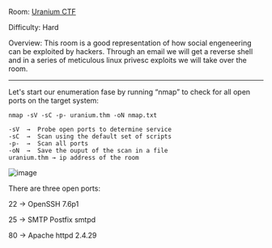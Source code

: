 Room: [Uranium CTF](https://tryhackme.com/room/uranium)

Difficulty: Hard

Overview: This room is a good representation of how social engeneering can be exploited by hackers. Through an email we will get a reverse shell and in a series of meticulous linux privesc exploits we will take over the room. 

--------------------------------------------------------------------------------------------------------------------------------------------------------------------

Let's start our enumeration fase by running “nmap” to check for all open ports on the target system:

```
nmap -sV -sC -p- uranium.thm -oN nmap.txt

-sV  →  Probe open ports to determine service
-sC  →  Scan using the default set of scripts
-p-  →  Scan all ports
-oN  →  Save the ouput of the scan in a file
uranium.thm → ip address of the room
```

![image](https://user-images.githubusercontent.com/76821053/130331697-57db8ce1-670d-4dc1-970d-1e5ef7dbd2b4.png)

There are three open ports:

22  →   OpenSSH 7.6p1

25  →   SMTP Postfix smtpd

80  →   Apache httpd 2.4.29





